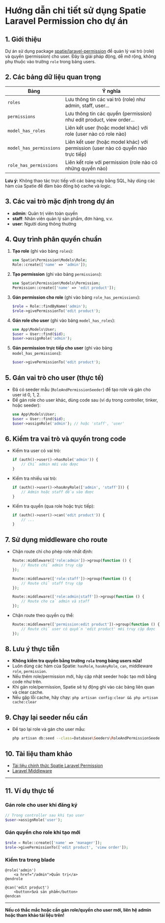 # Hướng dẫn chi tiết sử dụng Spatie Laravel Permission cho dự án

## 1. Giới thiệu

Dự án sử dụng package [spatie/laravel-permission](https://spatie.be/docs/laravel-permission/v5/introduction) để quản lý vai trò (role) và quyền (permission) cho user. Đây là giải pháp động, dễ mở rộng, không phụ thuộc vào trường `role` trong bảng users.

## 2. Các bảng dữ liệu quan trọng

| Bảng                    | Ý nghĩa                                                                          |
| ----------------------- | -------------------------------------------------------------------------------- |
| `roles`                 | Lưu thông tin các vai trò (role) như admin, staff, user...                       |
| `permissions`           | Lưu thông tin các quyền (permission) như edit product, view order...             |
| `model_has_roles`       | Liên kết user (hoặc model khác) với role (user nào có role nào)                  |
| `model_has_permissions` | Liên kết user (hoặc model khác) với permission (user nào có quyền nào trực tiếp) |
| `role_has_permissions`  | Liên kết role với permission (role nào có những quyền nào)                       |

**Lưu ý:** Không thao tác trực tiếp với các bảng này bằng SQL, hãy dùng các hàm của Spatie để đảm bảo đồng bộ cache và logic.

## 3. Các vai trò mặc định trong dự án

- **admin**: Quản trị viên toàn quyền
- **staff**: Nhân viên quản lý sản phẩm, đơn hàng, v.v.
- **user**: Người dùng thông thường

## 4. Quy trình phân quyền chuẩn

1. **Tạo role** (ghi vào bảng `roles`):
   ```php
   use Spatie\Permission\Models\Role;
   Role::create(['name' => 'admin']);
   ```
2. **Tạo permission** (ghi vào bảng `permissions`):
   ```php
   use Spatie\Permission\Models\Permission;
   Permission::create(['name' => 'edit product']);
   ```
3. **Gán permission cho role** (ghi vào bảng `role_has_permissions`):
   ```php
   $role = Role::findByName('admin');
   $role->givePermissionTo('edit product');
   ```
4. **Gán role cho user** (ghi vào bảng `model_has_roles`):
   ```php
   use App\Models\User;
   $user = User::find($id);
   $user->assignRole('admin');
   ```
5. **Gán permission trực tiếp cho user** (ghi vào bảng `model_has_permissions`):
   ```php
   $user->givePermissionTo('edit product');
   ```

## 5. Gán vai trò cho user (thực tế)

- Đã có seeder mẫu (`RoleAndPermissionSeeder`) để tạo role và gán cho user id 0, 1, 2.
- Để gán role cho user khác, dùng code sau (ví dụ trong controller, tinker, hoặc seeder):
  ```php
  use App\Models\User;
  $user = User::find($id);
  $user->assignRole('admin'); // hoặc 'staff', 'user'
  ```

## 6. Kiểm tra vai trò và quyền trong code

- Kiểm tra user có vai trò:
  ```php
  if (auth()->user()->hasRole('admin')) {
      // Chỉ admin mới vào được
  }
  ```
- Kiểm tra nhiều vai trò:
  ```php
  if (auth()->user()->hasAnyRole(['admin', 'staff'])) {
      // Admin hoặc staff đều vào được
  }
  ```
- Kiểm tra quyền (qua role hoặc trực tiếp):
  ```php
  if (auth()->user()->can('edit product')) {
      // ...
  }
  ```

## 7. Sử dụng middleware cho route

- Chặn route chỉ cho phép role nhất định:

  ```php
  Route::middleware(['role:admin'])->group(function () {
      // Route chỉ admin truy cập
  });

  Route::middleware(['role:staff'])->group(function () {
      // Route chỉ staff truy cập
  });

  Route::middleware(['role:admin|staff'])->group(function () {
      // Route cho cả admin và staff
  });
  ```

- Chặn route theo quyền cụ thể:
  ```php
  Route::middleware(['permission:edit product'])->group(function () {
      // Route chỉ user có quyền 'edit product' mới truy cập được
  });
  ```

## 8. Lưu ý thực tiễn

- **Không kiểm tra quyền bằng trường `role` trong bảng users nữa!**
- Luôn dùng các hàm của Spatie: `hasRole`, `hasAnyRole`, `can`, middleware `role`, `permission`.
- Nếu thêm role/permission mới, hãy cập nhật seeder hoặc tạo mới bằng code như trên.
- Khi gán role/permission, Spatie sẽ tự động ghi vào các bảng liên quan và clear cache.
- Nếu gặp lỗi cache, hãy chạy: `php artisan config:clear && php artisan cache:clear`

## 9. Chạy lại seeder nếu cần

- Để tạo lại role và gán cho user mẫu:
  ```bash
  php artisan db:seed --class=Database\Seeders\RoleAndPermissionSeeder
  ```

## 10. Tài liệu tham khảo

- [Tài liệu chính thức Spatie Laravel Permission](https://spatie.be/docs/laravel-permission/v5/introduction)
- [Laravel Middleware](https://laravel.com/docs/12.x/middleware)

---

## 11. Ví dụ thực tế

### Gán role cho user khi đăng ký

```php
// Trong controller sau khi tạo user
$user->assignRole('user');
```

### Gán quyền cho role khi tạo mới

```php
$role = Role::create(['name' => 'manager']);
$role->givePermissionTo(['edit product', 'view order']);
```

### Kiểm tra trong blade

```blade
@role('admin')
    <a href="/admin">Quản trị</a>
@endrole

@can('edit product')
    <button>Sửa sản phẩm</button>
@endcan
```

---

**Nếu có thắc mắc hoặc cần gán role/quyền cho user mới, liên hệ admin hoặc tham khảo tài liệu trên!**
